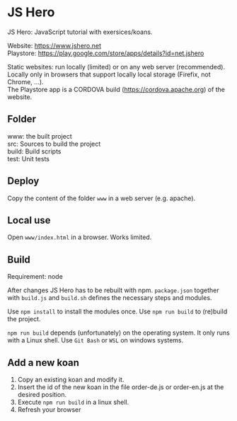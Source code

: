 # JS Hero

JS Hero: JavaScript tutorial with exersices/koans.

Website: <https://www.jshero.net><br>
Playstore: <https://play.google.com/store/apps/details?id=net.jshero>

Static websites: run locally (limited) or on any web server (recommended).  
Locally only in browsers that support locally local storage (Firefix, not Chrome, ...).  
The Playstore app is a CORDOVA build (<https://cordova.apache.org>) of the website.

## Folder

www: the built project  
src: Sources to build the project  
build: Build scripts  
test: Unit tests  

## Deploy

Copy the content of the folder `www` in a web server (e.g. apache).

## Local use

Open `www/index.html` in a browser. Works limited.  

## Build

Requirement: node  

After changes JS Hero has to be rebuilt with npm.
`package.json` together with `build.js` and `build.sh` defines the necessary steps and modules.

Use `npm install` to install the modules once.
Use `npm run build` to (re)build the project.

`npm run build` depends (unfortunately) on the operating system. It only runs with a Linux shell. Use `Git Bash` or `WSL` on windows systems.

## Add a new koan

1. Copy an existing koan and modify it.
2. Insert the id of the new koan in the file order-de.js or order-en.js at the desired position.
3. Execute `npm run build` in a linux shell.
4. Refresh your browser
